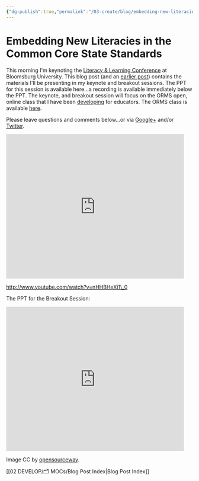 ```yaml
---
{"dg-publish":true,"permalink":"/03-create/blog/embedding-new-literacies-in-the-common-core-state-standards/","title":"Embedding New Literacies in the Common Core State Standards","tags":["literacy","new-literacies"]}
---
```


# Embedding New Literacies in the Common Core State Standards

This morning I'm keynoting the [Literacy & Learning Conference](http://www.bloomu.edu/literacy) at Bloomsburg University. This blog post (and an [earlier post](http://wiobyrne.com/keynote-at-the-literacy-and-learning-conference/)) contains the materials I'll be presenting in my keynote and breakout sessions. The PPT for this session is available here...a recording is available immediately below the PPT. The keynote, and breakout session will focus on the ORMS open, online class that I have been [developing](http://wiobyrne.com/embedding-technology-instruction-in-common-core-state-standards-a-mooc/) for educators. The ORMS class is available [here](https://sites.google.com/site/ormsmodel/).

Please leave questions and comments below...or via [Google+](https://plus.google.com/111576401886299659895/posts?utm_source=chrome_ntp_icon&utm_medium=chrome_app&utm_campaign=chrome) and/or [Twitter](https://twitter.com/wiobyrne). 

<iframe src="https://docs.google.com/presentation/d/14PxJ52pXi7VyFRX-1lJVOlsiDQ8DL7bobAw6L2v06Pg/embed?start=false&amp;loop=false&amp;delayms=3000" height="389" width="480" allowfullscreen="true" frameborder="0"></iframe>

http://www.youtube.com/watch?v=nHHBHeXi1\_0

The PPT for the Breakout Session:

<iframe src="https://docs.google.com/presentation/d/12o2cV_eeQyrKS8EIHDm5xh_NnwxtfygzbjBHkE_Z-k4/embed?start=false&amp;loop=false&amp;delayms=3000" height="389" width="480" allowfullscreen="true" frameborder="0"></iframe>

Image CC by [opensourceway](http://www.flickr.com/photos/opensourceway/8296581995/sizes/o/in/photostream/).

[[02 DEVELOP/🗂️ MOCs/Blog Post Index\|Blog Post Index]]